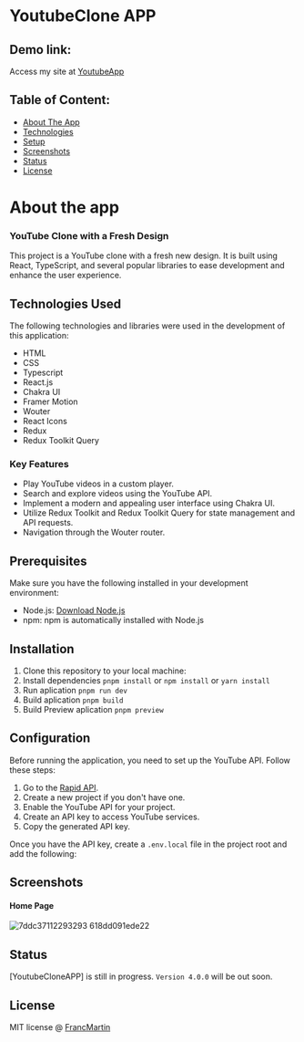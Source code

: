 # YoutubeClone APP

## Demo link:

Access my site at [YoutubeApp](https://youtube-mui.netlify.app/)

## Table of Content:

- [About The App](#About-the-app)
- [Technologies](#technologies-used)
- [Setup](#Configuration)
- [Screenshots](#screenshots)
- [Status](#status)
- [License](#license)

# About the app

### YouTube Clone with a Fresh Design

This project is a YouTube clone with a fresh new design. It is built using React, TypeScript, and several popular libraries to ease development and enhance the user experience.

## Technologies Used

The following technologies and libraries were used in the development of this application:

- HTML
- CSS
- Typescript
- React.js
- Chakra UI
- Framer Motion
- Wouter
- React Icons
- Redux
- Redux Toolkit Query
  
### Key Features

- Play YouTube videos in a custom player.
- Search and explore videos using the YouTube API.
- Implement a modern and appealing user interface using Chakra UI.
- Utilize Redux Toolkit and Redux Toolkit Query for state management and API requests.
- Navigation through the Wouter router.

## Prerequisites

Make sure you have the following installed in your development environment:

- Node.js: [Download Node.js](https://nodejs.org)
- npm: npm is automatically installed with Node.js

## Installation

1. Clone this repository to your local machine:
2. Install dependencies `pnpm install` or `npm install` or `yarn install`
3. Run aplication `pnpm run dev`
4. Build aplication `pnpm build`
5. Build Preview aplication `pnpm preview`


## Configuration

Before running the application, you need to set up the YouTube API. Follow these steps:

1. Go to the [Rapid API]([(https://rapidapi.com/ytdlfree/api/youtube-v31)]).
2. Create a new project if you don't have one.
3. Enable the YouTube API for your project.
4. Create an API key to access YouTube services.
5. Copy the generated API key.

Once you have the API key, create a `.env.local` file in the project root and add the following:

## Screenshots

#### Home Page

![7ddc37112293293 618dd091ede22](https://github.com/Franco-Martin11/YoutubeClone/assets/96245472/58f1b849-c000-4e5a-b598-806ce187d315)

## Status

[YoutubeCloneAPP] is still in progress. `Version 4.0.0` will be out soon.

## License

MIT license @ [FrancMartin](https://franc-martin-portfolio.netlify.app/)
